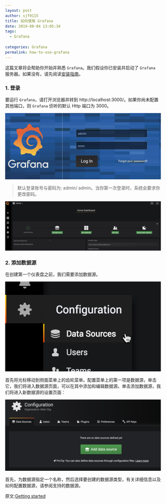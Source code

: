 ```yaml
---
layout: post
author: sjf0115
title: 如何使用 Grafana
date: 2019-08-04 13:05:34
tags:
  - Grafana

categories: Grafana
permalink: how-to-use-grafana
---
```


这篇文章将会帮助你开始并熟悉 `Grafana`。我们假设你已安装并启动了 `Grafana` 服务器。如果没有，请先阅读[安装指南](http://smartsi.club/how-to-install-and-run-grafana.html)。

### 1. 登录

要运行 `Grafana`，请打开浏览器并转到 http://localhost:3000/。如果你尚未配置其他端口，则 `Grafana` 侦听的默认 Http 端口为 3000。

![](https://github.com/sjf0115/ImageBucket/blob/main/Grafana/how-to-install-and-run-grafana-1.png?raw=true)

> 默认登录账号与密码为: admin/ admin。当你第一次登录时，系统会要求你更改密码。

![](https://github.com/sjf0115/ImageBucket/blob/main/Grafana/how-to-install-and-run-grafana-2.png?raw=true)

### 2. 添加数据源

在创建第一个仪表盘之前，我们需要添加数据源。

![](https://github.com/sjf0115/ImageBucket/blob/main/Grafana/how-to-use-grafana-1.png?raw=true)

首先将光标移动到侧面菜单上的齿轮菜单。配置菜单上的第一项是数据源，单击它，我们将进入数据源页面，可以在其中添加和编辑数据源。单击添加数据源，我们将进入新数据源的设置页面：

![](https://github.com/sjf0115/ImageBucket/blob/main/Grafana/how-to-use-grafana-2.png?raw=true)

首先，为数据源指定一个名称，然后选择要创建的数据源类型，有关详细信息以及如何配置数据源，请参阅支持的数据源。










原文:[Getting started](https://grafana.com/docs/guides/getting_started/)
